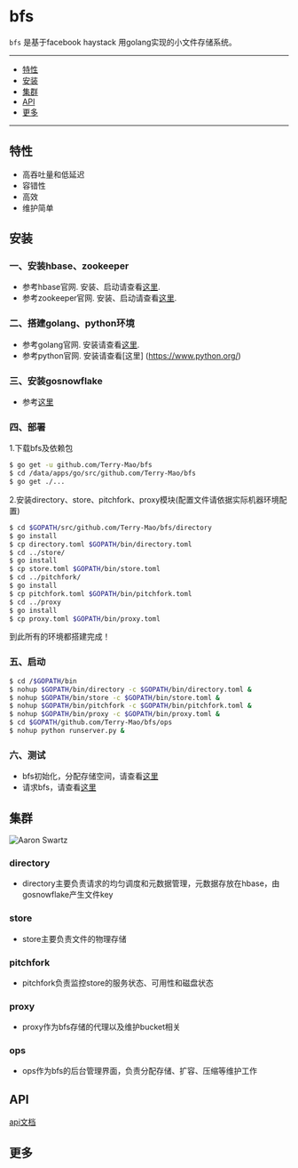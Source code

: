 bfs
==============
`bfs` 是基于facebook haystack 用golang实现的小文件存储系统。

---------------------------------------
  * [特性](#特性)
  * [安装](#安装)
  * [集群](#集群)
  * [API](#API)
  * [更多](#更多)

---------------------------------------

## 特性
 * 高吞吐量和低延迟
 * 容错性
 * 高效
 * 维护简单

## 安装

### 一、安装hbase、zookeeper

 * 参考hbase官网. 安装、启动请查看[这里](https://hbase.apache.org/).
 * 参考zookeeper官网. 安装、启动请查看[这里](http://zookeeper.apache.org/).

### 二、搭建golang、python环境

 * 参考golang官网. 安装请查看[这里](https://golang.org/doc/install).
 * 参考python官网. 安装请查看[这里]
(https://www.python.org/)

### 三、安装gosnowflake

 * 参考[这里](https://github.com/Terry-Mao/gosnowflake)

### 四、部署
1.下载bfs及依赖包
```sh
$ go get -u github.com/Terry-Mao/bfs
$ cd /data/apps/go/src/github.com/Terry-Mao/bfs
$ go get ./...
```

2.安装directory、store、pitchfork、proxy模块(配置文件请依据实际机器环境配置)
```sh
$ cd $GOPATH/src/github.com/Terry-Mao/bfs/directory
$ go install
$ cp directory.toml $GOPATH/bin/directory.toml
$ cd ../store/
$ go install
$ cp store.toml $GOPATH/bin/store.toml
$ cd ../pitchfork/
$ go install
$ cp pitchfork.toml $GOPATH/bin/pitchfork.toml
$ cd ../proxy
$ go install
$ cp proxy.toml $GOPATH/bin/proxy.toml

```
到此所有的环境都搭建完成！

### 五、启动
```sh
$ cd /$GOPATH/bin
$ nohup $GOPATH/bin/directory -c $GOPATH/bin/directory.toml &
$ nohup $GOPATH/bin/store -c $GOPATH/bin/store.toml &
$ nohup $GOPATH/bin/pitchfork -c $GOPATH/bin/pitchfork.toml &
$ nohup $GOPATH/bin/proxy -c $GOPATH/bin/proxy.toml &
$ cd $GOPATH/github.com/Terry-Mao/bfs/ops
$ nohup python runserver.py &
```

### 六、测试
 * bfs初始化，分配存储空间，请查看[这里](https://github.com/Terry-Mao/bfs/blob/master/doc/ops.md)
 * 请求bfs，请查看[这里](https://github.com/Terry-Mao/bfs/blob/master/doc/proxy.md)

## 集群

![Aaron Swartz](http://i0.hdslb.com/bfs/active/bfs_server.png)

### directory

 * directory主要负责请求的均匀调度和元数据管理，元数据存放在hbase，由gosnowflake产生文件key

### store

 * store主要负责文件的物理存储

### pitchfork

 * pitchfork负责监控store的服务状态、可用性和磁盘状态

### proxy

 * proxy作为bfs存储的代理以及维护bucket相关

### ops

 * ops作为bfs的后台管理界面，负责分配存储、扩容、压缩等维护工作
 
## API
[api文档](https://github.com/Terry-Mao/bfs/blob/master/doc/api.md)
## 更多
